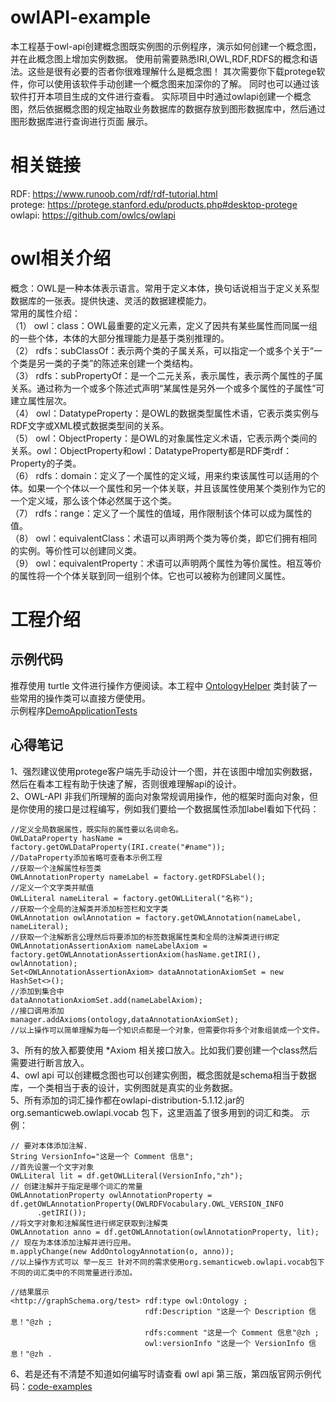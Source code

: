 # owlAPI-example
本工程基于owl-api创建概念图既实例图的示例程序，演示如何创建一个概念图，并在此概念图上增加实例数据。
使用前需要熟悉IRI,OWL,RDF,RDFS的概念和语法。这些是很有必要的否者你很难理解什么是概念图！
其次需要你下载protege软件，你可以使用该软件手动创建一个概念图来加深你的了解。
同时也可以通过该软件打开本项目生成的文件进行查看。
实际项目中时通过owlapi创建一个概念图，然后依据概念图的规定抽取业务数据库的数据存放到图形数据库中，然后通过图形数据库进行查询进行页面
展示。
# 相关链接  
RDF: https://www.runoob.com/rdf/rdf-tutorial.html  
protege: https://protege.stanford.edu/products.php#desktop-protege  
owlapi: https://github.com/owlcs/owlapi  
# owl相关介绍  
概念：OWL是一种本体表示语言。常用于定义本体，换句话说相当于定义关系型数据库的一张表。提供快速、灵活的数据建模能力。  
常用的属性介绍：  
（1）	owl：class：OWL最重要的定义元素，定义了因共有某些属性而同属一组的一些个体，本体的大部分推理能力是基于类别推理的。   
（2）	rdfs：subClassOf：表示两个类的子属关系，可以指定一个或多个关于“一个类是另一类的子类”的陈述来创建一个类结构。    
（3）	rdfs：subPropertyOf：是一个二元关系，表示属性，表示两个属性的子属关系。通过称为一个或多个陈述式声明“某属性是另外一个或多个属性的子属性”可建立属性层次。   
（4）	owl：DatatypeProperty：是OWL的数据类型属性术语，它表示类实例与RDF文字或XML模式数据类型间的关系。   
（5）	owl：ObjectProperty：是OWL的对象属性定义术语，它表示两个类间的关系。owl：ObjectProperty和owl：DatatypeProperty都是RDF类rdf：Property的子类。   
（6）	rdfs：domain：定义了一个属性的定义域，用来约束该属性可以适用的个体。如果一个个体以一个属性和另一个体关联，并且该属性使用某个类别作为它的一个定义域，那么该个体必然属于这个类。   
（7）	rdfs：range：定义了一个属性的值域，用作限制该个体可以成为属性的值。  
（8）	owl：equivalentClass：术语可以声明两个类为等价类，即它们拥有相同的实例。等价性可以创建同义类。   
（9）	owl：equivalentProperty：术语可以声明两个属性为等价属性。相互等价的属性将一个个体关联到同一组别个体。它也可以被称为创建同义属性。  

# 工程介绍  
## 示例代码  
推荐使用 turtle 文件进行操作方便阅读。本工程中 [OntologyHelper](https://github.com/bingbingll/owlAPI-example/blob/master/src/main/java/com/example/demo/utils/OntologyHelper.java) 类封装了一些常用的操作类可以直接方便使用。  
示例程序[DemoApplicationTests](https://github.com/bingbingll/owlAPI-example/blob/master/src/test/java/com/example/demo/DemoApplicationTests.java)   
## 心得笔记 
1、强烈建议使用protege客户端先手动设计一个图，并在该图中增加实例数据，然后在看本工程有助于快速了解，否则很难理解api的设计。<br />
2、OWL-API 非我们所理解的面向对象常规调用操作，他的框架时面向对象，但是你使用的接口是过程编写，例如我们要给一个数据属性添加label看如下代码：<br />
>       
    //定义全局数据属性，既实际的属性要以名词命名。
    OWLDataProperty hasName = factory.getOWLDataProperty(IRI.create("#name"));
    //DataProperty添加省略可查看本示例工程
    //获取一个注解属性标签类
    OWLAnnotationProperty nameLabel = factory.getRDFSLabel();
    //定义一个文字类并赋值
    OWLLiteral nameLiteral = factory.getOWLLiteral("名称");
    //获取一个全局的注解类并添加标签栏和文字类
    OWLAnnotation owlAnnotation = factory.getOWLAnnotation(nameLabel, nameLiteral);
    //获取一个注解断言公理然后将要添加的标签数据属性类和全局的注解类进行绑定
    OWLAnnotationAssertionAxiom nameLabelAxiom = factory.getOWLAnnotationAssertionAxiom(hasName.getIRI(), owlAnnotation);
    Set<OWLAnnotationAssertionAxiom> dataAnnotationAxiomSet = new HashSet<>();
    //添加到集合中
    dataAnnotationAxiomSet.add(nameLabelAxiom);
    //接口调用添加
    manager.addAxioms(ontology,dataAnnotationAxiomSet); 
    //以上操作可以简单理解为每一个知识点都是一个对象，但需要你将多个对象组装成一个文件。
3、所有的放入都要使用 *Axiom 相关接口放入。比如我们要创建一个class然后需要进行断言放入。<br />
4、owl api 可以创建概念图也可以创建实例图，概念图就是schema相当于数据库，一个类相当于表的设计，实例图就是真实的业务数据。<br />
5、所有添加的词汇操作都在owlapi-distribution-5.1.12.jar的org.semanticweb.owlapi.vocab 包下，这里涵盖了很多用到的词汇和类。
示例：
>   
>>
    // 要对本体添加注解.
    String VersionInfo="这是一个 Comment 信息";
    //首先设置一个文字对象
    OWLLiteral lit = df.getOWLLiteral(VersionInfo,"zh");
    // 创建注解并于指定是哪个词汇的常量
    OWLAnnotationProperty owlAnnotationProperty = df.getOWLAnnotationProperty(OWLRDFVocabulary.OWL_VERSION_INFO
          .getIRI());
    //将文字对象和注解属性进行绑定获取到注解类
    OWLAnnotation anno = df.getOWLAnnotation(owlAnnotationProperty, lit);
    // 现在为本体添加注解并进行应用。
    m.applyChange(new AddOntologyAnnotation(o, anno));
    //以上操作方式可以 举一反三 针对不同的需求使用org.semanticweb.owlapi.vocab包下不同的词汇类中的不同常量进行添加。
>>  
    //结果展示
    <http://graphSchema.org/test> rdf:type owl:Ontology ;
                                  rdf:Description "这是一个 Description 信息！"@zh ;
                                  rdfs:comment "这是一个 Comment 信息"@zh ;
                                  owl:versionInfo "这是一个 VersionInfo 信息！"@zh .

6、若是还有不清楚不知道如何编写时请查看 owl api 第三版，第四版官网示例代码：[code-examples](https://github.com/owlcs/owlapi/wiki/Documentation#code-examples)